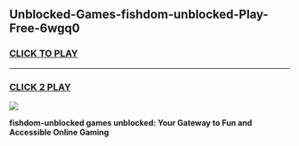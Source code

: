 
## Unblocked-Games-fishdom-unblocked-Play-Free-6wgq0
<h3>
<a href="https://premium76.site?title=fishdom-unblocked&ref=18A">CLICK TO PLAY</a></h3>
<hr>

<h3>
<a href="https://premium76.site?title=fishdom-unblocked&ref=18A">CLICK 2 PLAY</a>
  
</h3>

<a href="https://premium76.site?title=fishdom-unblocked&ref=18A"><img src="https://clearcache.store/games.png"></a>


**fishdom-unblocked games unblocked: Your Gateway to Fun and Accessible Online Gaming**
